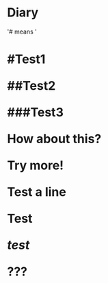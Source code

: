 # Diary

'# means '<h1>

#Test1

##Test2

###Test3

How about this?

Try more!


Test a line

__Test__

_test_

???